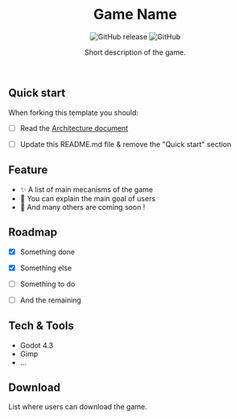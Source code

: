<div align="center">
  <br/><br/>
  <!-- <img src="./path/to/icon.png" width="215" /> -->
  <br/><br/>
  
  # Game Name

![GitHub release](https://img.shields.io/github/v/release/{user-name}/{repository-name}?include_prereleases)
![GitHub](https://img.shields.io/github/license/{user-name}/{repository-name})

  Short description of the game.

  <br/>
  <!-- <img src="./path/to/game.gif" width="600" /> -->
</div>


## Quick start

When forking this template you should:
- [ ] Read the [Architecture document](ARCHITECTURE.md)
- [ ] Update this README.md file & remove the "Quick start" section


## Feature

- ✨ A list of main mecanisms of the game
- 🎁 You can explain the main goal of users
- 📝 And many others are coming soon !


## Roadmap

- [x] Something done
- [x] Something else
- [ ] Something to do
- [ ] And the remaining


## Tech & Tools

- Godot 4.3
- Gimp
- ...


## Download

List where users can download the game.
